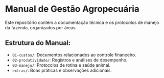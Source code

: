 # Manual de Gestão Agropecuária

Este repositório contém a documentação técnica e os protocolos de manejo da fazenda, organizados por áreas.

## Estrutura do Manual:

- `01-custos/`: Documentos relacionados ao controle financeiro.
- `02-produtividade/`: Registros e análises de desempenho.
- `03-manejo/`: Protocolos de rotina e saúde animal.
- `extras/`: Boas práticas e observações adicionais.

